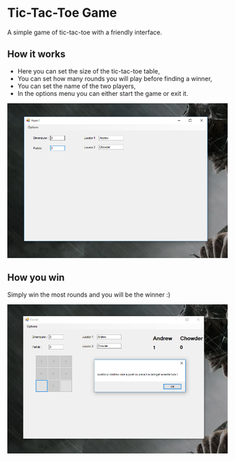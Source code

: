 # Tic-Tac-Toe Game

A simple game of tic-tac-toe with a friendly interface.

## How it works

* Here you can set the size of the tic-tac-toe table,
* You can set how many rounds you will play before finding a winner,
* You can set the name of the two players,
* In the options menu you can either start the game or exit it.

![alt text](https://github.com/andrei-voia/tic_tac_toe_game/blob/master/Screenshot_1.png "example")


## How you win

Simply win the most rounds and you will be the winner :)

![alt text](https://github.com/andrei-voia/tic_tac_toe_game/blob/master/Screenshot_2.png "example")
